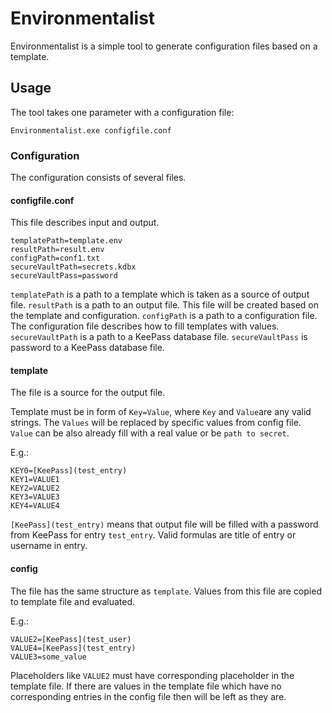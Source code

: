 # Environmentalist

Environmentalist is a simple tool to generate configuration files based on a template.

## Usage

The tool takes one parameter with a configuration file:

`Environmentalist.exe configfile.conf`

### Configuration

The configuration consists of several files.

#### configfile.conf

This file describes input and output.

```
templatePath=template.env
resultPath=result.env
configPath=conf1.txt
secureVaultPath=secrets.kdbx
secureVaultPass=password
```

`templatePath` is a path to a template which is taken as a source of output file.
`resultPath` is a path to an output file. This file will be created based on the template and configuration.
`configPath` is a path to a configuration file. The configuration file describes how to fill templates with values.
`secureVaultPath` is a path to a KeePass database file.
`secureVaultPass` is password to a KeePass database file.

#### template

The file is a source for the output file.

Template must be in form of `Key=Value`, where `Key` and `Value`are any valid strings. The `Values` will be replaced by specific values from config file.
`Value` can be also already fill with a real value or be `path to secret`.

E.g.:

```
KEY0=[KeePass](test_entry)
KEY1=VALUE1
KEY2=VALUE2
KEY3=VALUE3
KEY4=VALUE4
```

`[KeePass](test_entry)` means that output file will be filled with a password from KeePass for entry `test_entry`. Valid formulas are title of entry or username in entry.

#### config

The file has the same structure as `template`.
Values from this file are copied to template file and evaluated.

E.g.:

```
VALUE2=[KeePass](test_user)
VALUE4=[KeePass](test_entry)
VALUE3=some_value
```

Placeholders like `VALUE2` must have corresponding placeholder in the template file. If there are values in the template file which have no corresponding entries in the config file then will be left as they are.
